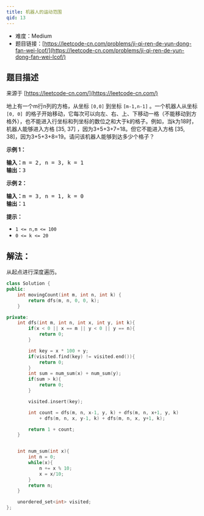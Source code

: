 ```yaml
---
title: 机器人的运动范围
qid: 13
---
```



- 难度：Medium
- 题目链接：[https://leetcode-cn.com/problems/ji-qi-ren-de-yun-dong-fan-wei-lcof/](https://leetcode-cn.com/problems/ji-qi-ren-de-yun-dong-fan-wei-lcof/)


## 题目描述

来源于 [https://leetcode-cn.com/](https://leetcode-cn.com/)

<p>地上有一个m行n列的方格，从坐标 <code>[0,0]</code> 到坐标 <code>[m-1,n-1]</code> 。一个机器人从坐标 <code>[0, 0] </code>的格子开始移动，它每次可以向左、右、上、下移动一格（不能移动到方格外），也不能进入行坐标和列坐标的数位之和大于k的格子。例如，当k为18时，机器人能够进入方格 [35, 37] ，因为3+5+3+7=18。但它不能进入方格 [35, 38]，因为3+5+3+8=19。请问该机器人能够到达多少个格子？</p>



<p><strong>示例 1：</strong></p>

<pre><strong>输入：</strong>m = 2, n = 3, k = 1
<strong>输出：</strong>3
</pre>

<p><strong>示例 2：</strong></p>

<pre><strong>输入：</strong>m = 3, n = 1, k = 0
<strong>输出：</strong>1
</pre>

<p><strong>提示：</strong></p>

<ul>
	<li><code>1 &lt;= n,m &lt;= 100</code></li>
	<li><code>0 &lt;= k&nbsp;&lt;= 20</code></li>
</ul>


## 解法：

从起点进行深度遍历。

```cpp
class Solution {
public:
    int movingCount(int m, int n, int k) {
		return dfs(m, n, 0, 0, k);
    }

private:
	int dfs(int m, int n, int x, int y, int k){
		if(x < 0 || x == m || y < 0 || y == n){
            return 0;
        }

        int key = x * 100 + y;
		if(visited.find(key) != visited.end()){
			return 0;
		}
		int sum = num_sum(x) + num_sum(y);
		if(sum > k){
			return 0;
		}

		visited.insert(key);

		int count = dfs(m, n, x-1, y, k) + dfs(m, n, x+1, y, k)
			+ dfs(m, n, x, y-1, k) + dfs(m, n, x, y+1, k);

		return 1 + count;
	}


	int num_sum(int x){
		int n = 0;
		while(x){
			n += x % 10;
			x = x/10;
		}
		return n;
	}

	unordered_set<int> visited;
};
```